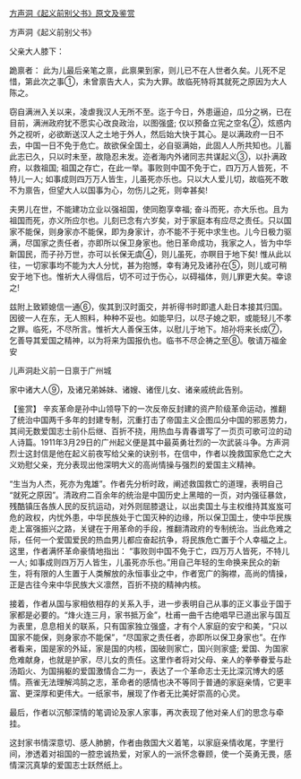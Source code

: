 [方声洞《起义前别父书》原文及鉴赏](https://www.vrrw.net/wx/10347.html)

方声洞《起义前别父书》

父亲大人膝下：

跪禀者： 此为儿最后亲笔之禀，此禀果到家，则儿已不在人世者久矣。儿死不足惜，第此次之事①，未曾禀告大人，实为大罪。故临死特将其就死之原因为大人陈之。

窃自满洲入关以来，凌虐我汉人无所不至。迄于今日，外患逼迫，瓜分之祸，已在目前，满洲政府犹不愿实心改良政治，以图强盛; 仅以预备立宪之空名②，炫惑内外之视听，必欲断送汉人之土地于外人，然后始大快于其心。是以满政府一日不去，中国一日不免于危亡。故欲保全国土，必自驱满始，此固人人所共知也。儿蓄此志已久，只以时未至，故隐忍未发。迩者海内外诸同志共谋起义③，以扑满政府，以救祖国; 祖国之存亡，在此一举。事败则中国不免于亡，四万万人皆死，不特儿一人; 如事成则四万万人皆生，儿虽死亦乐也。只以大人爱儿切，故临死不敢不为禀告，但望大人以国事为心，勿伤儿之死，则幸甚矣!

夫男儿在世，不能建功立业以强祖国，使同胞享幸福; 奋斗而死，亦大乐也。且为祖国而死，亦义所应尔也。儿刻已念有六岁矣，对于家庭本有应尽之责任。只以国家不能保，则身家亦不能保，即为身家计，亦不能不于死中求生也。儿今日极力驱满，尽国家之责任者，亦即所以保卫身家也。他日革命成功，我家之人，皆为中华新国民，而子孙万世，亦可以长保无虞④，则儿虽死，亦瞑目于地下矣! 惟从此以往，一切家事均不能为大人分忧，甚为抱憾，幸有涛兄及诸孙在⑤，则儿或可稍安于地下也。惟祈大人得信后，切不可过于伤心，以碍福体，则儿罪更大矣。幸谅之!

兹附上致颖媳信一通⑥，俟其到汉时面交，并祈得书时即遣人赴日本接其归国。因彼一人在东，无人照料，种种不妥也。如能早归，以尽子媳之职，或能轻儿不孝之罪。临死，不尽所言。惟祈大人善保玉体，以慰儿于地下。旭孙将来长成⑦，乞善导其爱国之精神，以为将来为国报仇也。临书不尽企祷之至⑧。敬请万福金安

儿声洞赴义前一日禀于广州城

家中诸大人⑨，及诸兄弟姊妹、诸嫂、诸侄儿女、诸亲戚统此告别。



【鉴赏】 辛亥革命是孙中山领导下的一次反帝反封建的资产阶级革命运动，推翻了统治中国两千多年的封建专制，沉重打击了帝国主义企图瓜分中国的邪恶势力，其间无数爱国志士前仆后继、百折不挠，用热血与青春谱写了一页页可歌可泣的动人诗篇。1911年3月29日的广州起义便是其中最英勇壮烈的一次武装斗争。方声洞烈士这封信是他在起义前夜写给父亲的诀别书，在信中，作者以挽救国家危亡之大义劝慰父亲，充分表现出他深明大义的高尚情操与强烈的爱国主义精神。

“生当为人杰，死亦为鬼雄”。作者先分析时政，阐述救国救亡的道理，表明自己 “就死之原因”。清政府二百余年的统治是中国历史上黑暗的一页，对内强征暴敛，残酷镇压各族人民的反抗运动，对外则屈膝退让，以出卖国土与主权维持其岌岌可危的政权，内忧外患，中华民族处于亡国灭种的边缘，所以保卫国土，使中华民族走上富强振兴之路，关键在于用革命的手段，推翻清政府的专制统治。当此危难之际，任何一个爱国爱民的热血男儿都应奋起抗争，将民族危亡置于个人幸福之上。这里，作者满怀革命豪情地指出： “事败则中国不免于亡，四万万人皆死，不特儿一人; 如事成则四万万人皆生，儿虽死亦乐也。”用自己年轻的生命换来民众的新生，将有限的人生置于人类解放的永恒事业之中，作者宽广的胸襟，高尚的情操，正是古往今来中华民族大义凛然，百折不挠的精神内核。

接着，作者从国与家相依相存的关系入手，进一步表明自己从事的正义事业于国于家都是必要的。“烽火连三月，家书抵万金”，杜甫一曲千古绝唱早已道出家与国互为表里，息息相关的联系，只有国家独立强盛，才有个人家庭的安宁和美，“只以国家不能保，则身家亦不能保”，“尽国家之责任者，亦即所以保卫身家也”。在作者看来，国是家的外延，家是国的内核，国破则家亡，国兴则家盛; 爱国、为国家危难献身，也就是护家，尽儿女的责任。这里作者将对父母、亲人的拳拳眷爱与赴汤蹈火、为国捐躯的爱国激情合二为一，表达了一个革命志士无比深沉博大的感情。燕雀无法理解鸿鹄之志，革命者的感情也决不等同于普通的家庭亲情，它更丰富、更深厚和更伟大。一纸家书，展现了作者无比美好崇高的心灵。

最后，作者以沉郁深情的笔调论及家人家事，再次表现了他对亲人们的思念与牵挂。

这封家书情深意切、感人肺腑，作者由救国大义着笔，以家庭亲情收尾，字里行间，渗透着对祖国的一腔忠诚热爱，对家人的一派怀念眷顾，使一个英勇无畏，感情深沉真挚的爱国志士跃然纸上。

